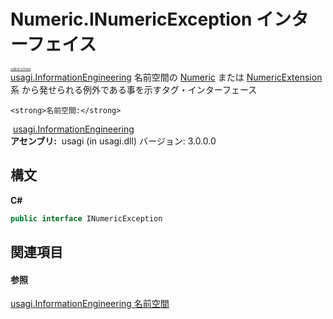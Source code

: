 # Numeric.INumericException インターフェイス

<div style="font-size:30%"><a href="https://github.com/usagi/usagi.cs/blob/master/docs/Home.md">≪Back to Home</a></div><a href="N_usagi_InformationEngineering.md">usagi.InformationEngineering</a> 名前空間の <a href="T_usagi_InformationEngineering_Numeric.md">Numeric</a> または <a href="T_usagi_InformationEngineering_Extension_NumericExtension.md">NumericExtension</a> 系 から発せられる例外である事を示すタグ・インターフェース


    <strong>名前空間:</strong>
&nbsp;<a href="N_usagi_InformationEngineering.md">usagi.InformationEngineering</a><br /><strong>アセンブリ:</strong>
&nbsp;usagi (in usagi.dll) バージョン: 3.0.0.0

## 構文

**C#**<br />
``` C#
public interface INumericException
```


## 関連項目


#### 参照
<a href="N_usagi_InformationEngineering.md">usagi.InformationEngineering 名前空間</a><br />